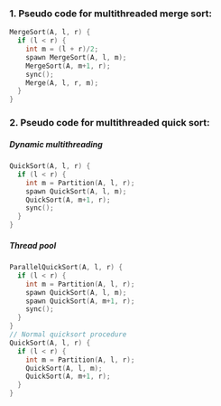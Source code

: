 ### 1. Pseudo code for multithreaded merge sort:

```c++
MergeSort(A, l, r) {
  if (l < r) {
    int m = (l + r)/2;
    spawn MergeSort(A, l, m);
    MergeSort(A, m+1, r);
    sync();
    Merge(A, l, r, m);
  }
}
```

### 2. Pseudo code for multithreaded quick sort:

##### Dynamic multithreading

```c++
QuickSort(A, l, r) {
  if (l < r) {
    int m = Partition(A, l, r);
    spawn QuickSort(A, l, m);
    QuickSort(A, m+1, r);
    sync();
  }
}
```

##### Thread pool


```c++
ParallelQuickSort(A, l, r) {
  if (l < r) {
    int m = Partition(A, l, r);
    spawn QuickSort(A, l, m);
    spawn QuickSort(A, m+1, r);
    sync();
  }
}
// Normal quicksort procedure
QuickSort(A, l, r) {
  if (l < r) {
    int m = Partition(A, l, r);
    QuickSort(A, l, m);
    QuickSort(A, m+1, r);
  }
} 
 
```